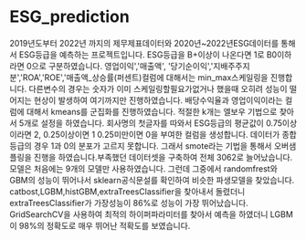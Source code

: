 # ESG_prediction
2019년도부터 2022년 까지의 제무제표데이터와 2020년~2022년ESG데이터를 통해서 ESG등급을 예측하는 프로젝트입니다.
ESG등급을 B+이상이 나온다면 1로 B0이하라면 0으로 구분하였습니다.
영업이익','매출액', '당기순이익','지배주주지분','ROA','ROE','매출액_상승률(퍼센트)컬럼에 대해서는 min_max스케일링을 진행합니다.
다른변수의 경우는 숫자가 이미 스케일링할필요가없거나 했을때 오히려 성능이 떨어지는 현상이 발생하여 여기까지만 진행하였습니다.
배당수익율과 영업이익이라는 컬럼에 대해서 kmeans를 군집화를 진행하였습니다. 적절한 k개는 엘보우 기법으로 찾아서 5개로 설정을 하였습니다.
회사명의 첫글자를 따와서 ESG등급의 평균값이 0.75이상이라면 2, 0.25이상이면 1 0.25미만이면 0을 부여한 컬럼을 생성합니다.
데이터가 종합등급의 경우 1과 0의 분포가 고르지 못합니다. 그래서 smote라는 기법을 통해서 오버샘플링을 진행을 하였습니다.부족했던 데이터셋을 구축하여 전체 3062로 늘어났습니다.
모델은 처음에는 9개의 모델만 사용하였습니다. 그런데 그중에서 randomfrest와 GBM의 성능이 뛰어나서 sklearn공식문설를 확인하여 비슷한 파생모델을 찾았습니다.
catbost,LGBM,histGBM,extraTreesClassifier을 찾아내서 돌렸더니 extraTreesClassifier가 가장성능이 86%로 성능이 가장 뛰어났습니다.
 GridSearchCV을 사용하여 최적의 하이퍼파라미터를 찾아서 예측을 하였더니 LGBM이 98%의 정확도로 매우 뛰어난 적확도를 보였습니다.
 
